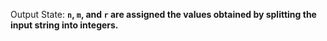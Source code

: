 Output State: **`n`, `m`, and `r` are assigned the values obtained by splitting the input string into integers.**